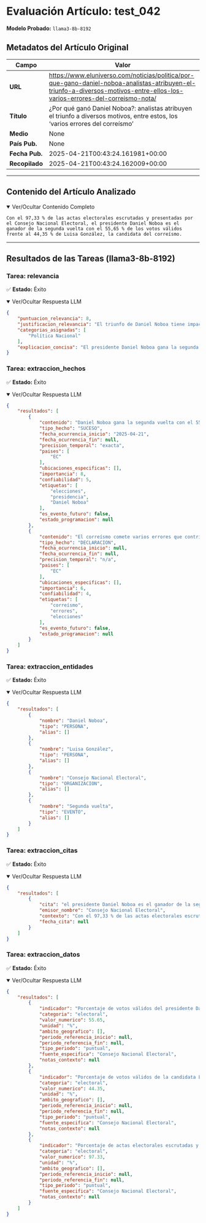 # Evaluación Artículo: test_042
**Modelo Probado:** `llama3-8b-8192`

## Metadatos del Artículo Original

| Campo          | Valor                                      |
|----------------|--------------------------------------------|
| **URL**        | https://www.eluniverso.com/noticias/politica/por-que-gano-daniel-noboa-analistas-atribuyen-el-triunfo-a-diversos-motivos-entre-ellos-los-varios-errores-del-correismo-nota/           |
| **Título**     | ¿Por qué ganó Daniel Noboa?: analistas atribuyen el triunfo a diversos motivos, entre estos, los ‘varios errores del correísmo’       |
| **Medio**      | None         |
| **País Pub.**  | None |
| **Fecha Pub.** | 2025-04-21T00:43:24.161981+00:00 |
| **Recopilado** | 2025-04-21T00:43:24.162009+00:00 |

---

## Contenido del Artículo Analizado

<details open>
<summary>Ver/Ocultar Contenido Completo</summary>

```text
Con el 97,33 % de las actas electorales escrutadas y presentadas por el Consejo Nacional Electoral, el presidente Daniel Noboa es el ganador de la segunda vuelta con el 55,65 % de los votos válidos frente al 44,35 % de Luisa González, la candidata del correísmo.
```
</details>

---

## Resultados de las Tareas (llama3-8b-8192)

### Tarea: relevancia

✅ **Estado:** Éxito


<details open>
<summary>Ver/Ocultar Respuesta LLM</summary>

```json
{
    "puntuacion_relevancia": 8,
    "justificacion_relevancia": "El triunfo de Daniel Noboa tiene impacto político en el país y en la región.",
    "categorias_asignadas": [
        "Política Nacional"
    ],
    "explicacion_concisa": "El presidente Daniel Noboa gana la segunda vuelta electoral con el 55,65% de los votos válidos, según el Consejo Nacional Electoral. Los analistas atribuyen su triunfo a errores cometidos por el correísmo."
}
```
</details>


### Tarea: extraccion_hechos

✅ **Estado:** Éxito


<details open>
<summary>Ver/Ocultar Respuesta LLM</summary>

```json
{
    "resultados": [
        {
            "contenido": "Daniel Noboa gana la segunda vuelta con el 55,65 % de los votos válidos.",
            "tipo_hecho": "SUCESO",
            "fecha_ocurrencia_inicio": "2025-04-21",
            "fecha_ocurrencia_fin": null,
            "precision_temporal": "exacta",
            "paises": [
                "EC"
            ],
            "ubicaciones_especificas": [],
            "importancia": 8,
            "confiabilidad": 5,
            "etiquetas": [
                "elecciones",
                "presidencia",
                "Daniel Noboa"
            ],
            "es_evento_futuro": false,
            "estado_programacion": null
        },
        {
            "contenido": "El correísmo comete varios errores que contribuyeron al triunfo de Daniel Noboa.",
            "tipo_hecho": "DECLARACION",
            "fecha_ocurrencia_inicio": null,
            "fecha_ocurrencia_fin": null,
            "precision_temporal": "n/a",
            "paises": [
                "EC"
            ],
            "ubicaciones_especificas": [],
            "importancia": 6,
            "confiabilidad": 4,
            "etiquetas": [
                "correísmo",
                "errores",
                "elecciones"
            ],
            "es_evento_futuro": false,
            "estado_programacion": null
        }
    ]
}
```
</details>


### Tarea: extraccion_entidades

✅ **Estado:** Éxito


<details open>
<summary>Ver/Ocultar Respuesta LLM</summary>

```json
{
    "resultados": [
        {
            "nombre": "Daniel Noboa",
            "tipo": "PERSONA",
            "alias": []
        },
        {
            "nombre": "Luisa González",
            "tipo": "PERSONA",
            "alias": []
        },
        {
            "nombre": "Consejo Nacional Electoral",
            "tipo": "ORGANIZACION",
            "alias": []
        },
        {
            "nombre": "Segunda vuelta",
            "tipo": "EVENTO",
            "alias": []
        }
    ]
}
```
</details>


### Tarea: extraccion_citas

✅ **Estado:** Éxito


<details open>
<summary>Ver/Ocultar Respuesta LLM</summary>

```json
{
    "resultados": [
        {
            "cita": "el presidente Daniel Noboa es el ganador de la segunda vuelta con el 55,65 % de los votos válidos frente al 44,35 % de Luisa González",
            "emisor_nombre": "Consejo Nacional Electoral",
            "contexto": "Con el 97,33 % de las actas electorales escrutadas y presentadas",
            "fecha_cita": null
        }
    ]
}
```
</details>


### Tarea: extraccion_datos

✅ **Estado:** Éxito


<details open>
<summary>Ver/Ocultar Respuesta LLM</summary>

```json
{
    "resultados": [
        {
            "indicador": "Porcentaje de votos válidos del presidente Daniel Noboa",
            "categoria": "electoral",
            "valor_numerico": 55.65,
            "unidad": "%",
            "ambito_geografico": [],
            "periodo_referencia_inicio": null,
            "periodo_referencia_fin": null,
            "tipo_periodo": "puntual",
            "fuente_especifica": "Consejo Nacional Electoral",
            "notas_contexto": null
        },
        {
            "indicador": "Porcentaje de votos válidos de la candidata Luisa González",
            "categoria": "electoral",
            "valor_numerico": 44.35,
            "unidad": "%",
            "ambito_geografico": [],
            "periodo_referencia_inicio": null,
            "periodo_referencia_fin": null,
            "tipo_periodo": "puntual",
            "fuente_especifica": "Consejo Nacional Electoral",
            "notas_contexto": null
        },
        {
            "indicador": "Porcentaje de actas electorales escrutadas y presentadas",
            "categoria": "electoral",
            "valor_numerico": 97.33,
            "unidad": "%",
            "ambito_geografico": [],
            "periodo_referencia_inicio": null,
            "periodo_referencia_fin": null,
            "tipo_periodo": "puntual",
            "fuente_especifica": "Consejo Nacional Electoral",
            "notas_contexto": null
        }
    ]
}
```
</details>
